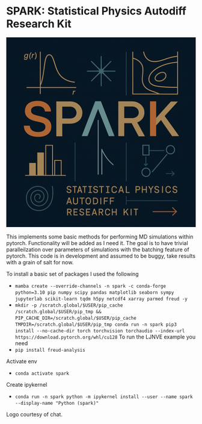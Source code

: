 # SPARK: Statistical Physics Autodiff Research Kit

![Alt text](SPARK_Logo.png)

This implements some basic methods for performing MD simulations within pytorch. Functionality will be added as I need it. The goal is to have trivial paralleilzation over parameters of simulations with the batching feature of pytorch. This code is in development and assumed to be buggy, take results with a grain of salt for now.

To install a basic set of packages I used the following
- `mamba create --override-channels -n spark -c conda-forge python=3.10 pip numpy scipy pandas matplotlib seaborn sympy jupyterlab scikit-learn tqdm h5py netcdf4 xarray parmed freud -y`
- `mkdir -p /scratch.global/$USER/pip_cache /scratch.global/$USER/pip_tmp && PIP_CACHE_DIR=/scratch.global/$USER/pip_cache TMPDIR=/scratch.global/$USER/pip_tmp conda run -n spark pip3 install --no-cache-dir torch torchvision torchaudio --index-url https://download.pytorch.org/whl/cu128`
To run the LJNVE example you need
- `pip install freud-analysis`
  
Activate env
- `conda activate spark`
  
Create ipykernel
- `conda run -n spark python -m ipykernel install --user --name spark --display-name "Python (spark)"`

Logo courtesy of chat. 
